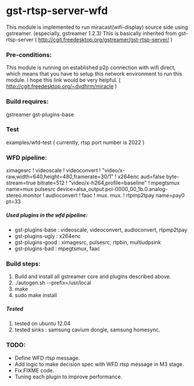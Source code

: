 # gst-rtsp-server-wfd

This module is implemented to run miracast(wifi-display) source side using gstreamer. (especially, gstreamer 1.2.3)
This is basically inherited from gst-rtsp-server ( http://cgit.freedesktop.org/gstreamer/gst-rtsp-server/ )

### Pre-conditions:
This module is running on established p2p connection with wifi direct, which means that you have to setup this network environment to run this module.
I hope this link would be very helpful. ( http://cgit.freedesktop.org/~dvdhrm/miracle )

### Build requires:
gstreamer
gst-plugins-base

### Test
examples/wfd-test ( currently, rtsp port number is 2022 )

### WFD pipeline:

ximagesrc ! videoscale ! videoconvert ! "video/x-raw,width=640,height=480,framerate=30/1" ! x264enc aud=false byte-stream=true bitrate=512 ! "video/x-h264,profile=baseline" ! mpegtsmux name=mux pulsesrc device=alsa_output.pci-0000_00_1b.0.analog-stereo.monitor ! audioconvert !  faac ! mux. mux. ! rtpmp2tpay name=pay0 pt=33

##### Used plugins in the wfd pipeline:
- gst-plugins-base : videoscale, videoconvert, audioconvert, rtpmp2tpay
- gst-plugins-ugly : x264enc
- gst-plugins-good : ximagesrc, pulsesrc, rtpbin, multiudpsink
- gst-plugins-bad : mpegtsmux, faac

### Build steps:
1. Build and install all gstreamer core and plugins described above.
2. ./autogen.sh --prefix=/usr/local
3. make
4. sudo make install

##### Tested 
1. tested on ubuntu 12.04
2. tested sinks : samsung cavium dongle, samsung homesync.

### TODO:
- Define WFD rtsp message.
- Add logic to make decision spec with WFD rtsp message in M3 stage.
- Fix FIXME code.
- Tuning each plugin to improve performance.

